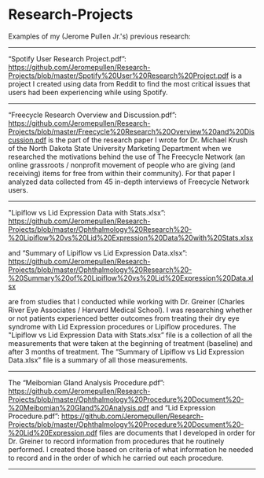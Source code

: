 # Research-Projects
Examples of my (Jerome Pullen Jr.'s) previous research:
___________________________________________

“Spotify User Research Project.pdf”: https://github.com/Jeromepullen/Research-Projects/blob/master/Spotify%20User%20Research%20Project.pdf
is a project I created using data from Reddit to find the most critical issues that users had been experiencing while using Spotify.
___________________________________________

“Freecycle Research Overview and Discussion.pdf”: https://github.com/Jeromepullen/Research-Projects/blob/master/Freecycle%20Research%20Overview%20and%20Discussion.pdf 
is the part of the research paper I wrote for Dr. Michael Krush of the North Dakota State University Marketing Department when we researched the motivations behind the use of The Freecycle Network (an online grassroots / nonprofit movement of people who are giving (and receiving) items for free from within their community).  For that paper I analyzed data collected from 45 in-depth interviews of Freecycle Network users. 
___________________________________________

"Lipiflow vs Lid Expression Data with Stats.xlsx”: https://github.com/Jeromepullen/Research-Projects/blob/master/Ophthalmology%20Research%20-%20Lipiflow%20vs%20Lid%20Expression%20Data%20with%20Stats.xlsx 

and “Summary of Lipiflow vs Lid Expression Data.xlsx”: https://github.com/Jeromepullen/Research-Projects/blob/master/Ophthalmology%20Research%20-%20Summary%20of%20Lipiflow%20vs%20Lid%20Expression%20Data.xlsx

are from studies that I conducted while working with Dr. Greiner (Charles River Eye Associates / Harvard Medical School).  I was researching whether or not patients experienced better outcomes from treating their dry eye syndrome with Lid Expression procedures or Lipiflow procedures.  The "Lipiflow vs Lid Expression Data with Stats.xlsx” file is a collection of all the measurements that were taken at the beginning of treatment (baseline) and after 3 months of treatment.  The “Summary of Lipiflow vs Lid Expression Data.xlsx” file is a summary of all those measurements.  
___________________________________________

The “Meibomian Gland Analysis Procedure.pdf”: https://github.com/Jeromepullen/Research-Projects/blob/master/Ophthalmology%20Procedure%20Document%20-%20Meibomian%20Gland%20Analysis.pdf
and “Lid Expression Procedure.pdf”: https://github.com/Jeromepullen/Research-Projects/blob/master/Ophthalmology%20Procedure%20Document%20-%20Lid%20Expression.pdf
files are documents that I developed in order for Dr. Greiner to record information from procedures that he routinely performed.  I created those based on criteria of what information he needed to record and in the order of which he carried out each procedure.
___________________________________________
